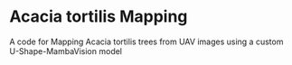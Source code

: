 # Acacia tortilis Mapping
A code for Mapping Acacia tortilis trees from UAV images using a custom U-Shape-MambaVision model
